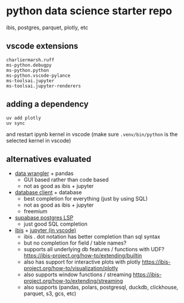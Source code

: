 # python data science starter repo

ibis, postgres, parquet, plotly, etc

## vscode extensions

```
charliermarsh.ruff
ms-python.debugpy
ms-python.python
ms-python.vscode-pylance
ms-toolsai.jupyter
ms-toolsai.jupyter-renderers
```

## adding a dependency

```
uv add plotly
uv sync
```
and restart ipynb kernel in vscode
(make sure `.venv/bin/python` is the selected kernel in vscode)

## alternatives evaluated

- [data wrangler](https://marketplace.visualstudio.com/items?itemName=ms-toolsai.datawrangler) + pandas
    - GUI based rather than code based
    - not as good as ibis + jupyter
- [database client](https://marketplace.visualstudio.com/items?itemName=cweijan.vscode-database-client2) + database
    - best completion for everything (just by using SQL)
    - not as good as ibis + jupyter
    - freemium
- [supabase postgres LSP](https://marketplace.visualstudio.com/items?itemName=Supabase.postgrestools)
    - just good SQL completion
- [ibis](https://ibis-project.org/) + [jupyter (in vscode)](https://marketplace.visualstudio.com/items?itemName=ms-toolsai.jupyter)
    - ibis . dot notation has better completion than sql syntax
    - but no completion for field / table names?
    - supports all underlying db features / functions with UDF? https://ibis-project.org/how-to/extending/builtin
    - also has support for interactive plots with plotly https://ibis-project.org/how-to/visualization/plotly
    - also supports window functions / streaming https://ibis-project.org/how-to/extending/streaming
    - also supports (pandas, polars, postgresql, duckdb, clickhouse, parquet, s3, gcs, etc)
